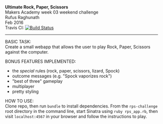 <b>Ultimate Rock, Paper, Scissors</b><br>
Makers Academy week 03 weekend challenge<br>
Rufus Raghunath<br>
Feb 2016<br>
Travis CI: [![Build Status](https://travis-ci.org/rufusraghunath/rps-challenge.svg?branch=master)](https://travis-ci.org/rufusraghunath/rps-challenge)

---

BASIC TASK:<br>
Create a small webapp that allows the user to play Rock, Paper, Scissors against the computer.

BONUS FEATURES IMPLEMENTED:<br>
- the <em>special</em> rules (rock, paper, scissors, lizard, Spock)
- outcome messages (e.g. "Spock vaporizes rock")
- "best of three" gameplay
- multiplayer
- pretty styling

HOW TO USE:<br>
Clone repo, then run ```bundle``` to install dependencies. From the ```rps-challenge``` root directory in the command line, start Sinatra using ```ruby rps_app.rb```, then visit ```localhost:4567``` in your browser and follow the instructions to play.